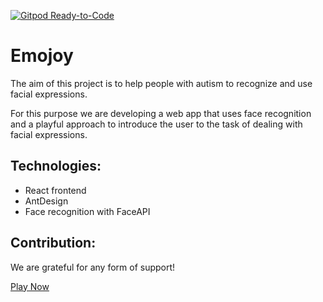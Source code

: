 [![Gitpod Ready-to-Code](https://img.shields.io/badge/Gitpod-Ready--to--Code-blue?logo=gitpod)](https://gitpod.io/#https://github.com/RobinMnk/Emojoy) 

# Emojoy

The aim of this project is to help people with autism to recognize and use facial expressions.

For this purpose we are developing a web app that uses face recognition and a playful approach to introduce the user to the task of dealing with facial expressions.

## Technologies:

- React frontend
- AntDesign
- Face recognition with FaceAPI

## Contribution:

We are grateful for any form of support!


[Play Now](emojoy.app)
